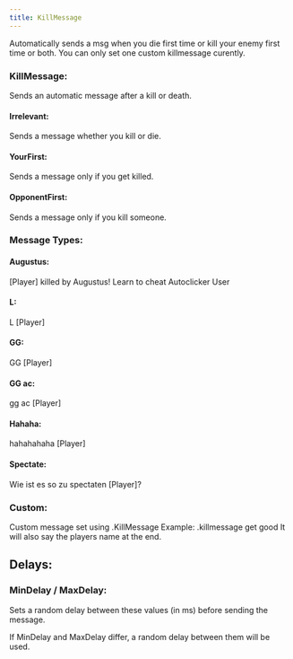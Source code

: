 ```yaml
---
title: KillMessage
---
```

Automatically sends a msg when you die first time or kill your enemy first time or both. You can only set one custom killmessage curently.
### KillMessage:
 Sends an automatic message after a kill or death.

#### Irrelevant:
 Sends a message whether you kill or die.

#### YourFirst:
Sends a message only if you get killed.

#### OpponentFirst:
Sends a message only if you kill someone.

### Message Types:

#### Augustus:
 [Player] killed by Augustus! Learn to cheat Autoclicker User

#### L:
L [Player]

#### GG: 
GG [Player]

#### GG ac:
gg ac [Player]

#### Hahaha:
 hahahahaha [Player]

#### Spectate:
 Wie ist es so zu spectaten [Player]?

### Custom:
 Custom message set using .KillMessage <message>
Example: .killmessage get good 
It will also say the players name at the end.

## Delays:
### MinDelay / MaxDelay:
 Sets a random delay between these values (in ms) before sending the message.

If MinDelay and MaxDelay differ, a random delay between them will be used.